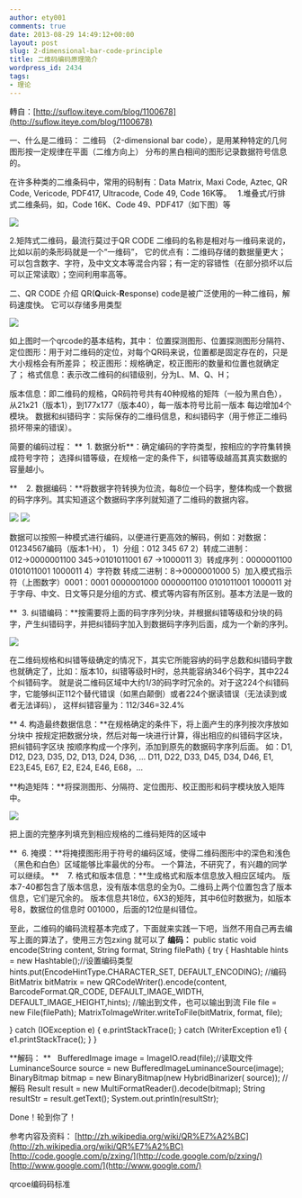 ```yaml
---
author: ety001
comments: true
date: 2013-08-29 14:49:12+00:00
layout: post
slug: 2-dimensional-bar-code-principle
title: 二维码编码原理简介
wordpress_id: 2434
tags:
- 理论
---
```


轉自：[http://suflow.iteye.com/blog/1100678](http://suflow.iteye.com/blog/1100678)

一、什么是二维码：
二维码 （2-dimensional bar code），是用某种特定的几何图形按一定规律在平面（二维方向上）
分布的黑白相间的图形记录数据符号信息的。

在许多种类的二维条码中，常用的码制有：Data Matrix, Maxi Code, Aztec, QR Code, Vericode, PDF417, Ultracode, Code 49, Code 16K等。
  1.堆叠式/行排式二维条码，如，Code 16K、Code 49、PDF417（如下图）等

![](http://dl.iteye.com/upload/attachment/502514/c581c2b8-eb19-3b96-b06d-0cfd253be909.jpg)

2.矩阵式二维码，最流行莫过于QR CODE
二维码的名称是相对与一维码来说的，比如以前的条形码就是一个“一维码”，
它的优点有：二维码存储的数据量更大；可以包含数字、字符，及中文文本等混合内容；有一定的容错性（在部分损坏以后可以正常读取）；空间利用率高等。
<!-- more -->
二、QR CODE 介绍
QR(**Q**uick-**R**esponse) code是被广泛使用的一种二维码，解码速度快。
它可以存储多用类型



![](http://dl.iteye.com/upload/attachment/502522/377ee701-b0fb-335e-9515-e966c16f5de9.png)

如上图时一个qrcode的基本结构，其中：
位置探测图形、位置探测图形分隔符、定位图形：用于对二维码的定位，对每个QR码来说，位置都是固定存在的，只是大小规格会有所差异；
校正图形：规格确定，校正图形的数量和位置也就确定了；
格式信息：表示改二维码的纠错级别，分为L、M、Q、H；

版本信息：即二维码的规格，QR码符号共有40种规格的矩阵（一般为黑白色），从21x21（版本1），到177x177（版本40），每一版本符号比前一版本 每边增加4个模块。
数据和纠错码字：实际保存的二维码信息，和纠错码字（用于修正二维码损坏带来的错误）。

简要的编码过程：
**  1. 数据分析**：确定编码的字符类型，按相应的字符集转换成符号字符； 选择纠错等级，在规格一定的条件下，纠错等级越高其真实数据的容量越小。

**    2. 数据编码：**将数据字符转换为位流，每8位一个码字，整体构成一个数据的码字序列。其实知道这个数据码字序列就知道了二维码的数据内容。

![](http://dl.iteye.com/upload/attachment/502520/76a35e29-d1dd-37fa-b1d4-883bff6c43dd.png)
![](http://dl.iteye.com/upload/attachment/502526/d149fe1d-e758-354c-ab4a-132620f3e494.png)


数据可以按照一种模式进行编码，以便进行更高效的解码，例如：对数据：01234567编码（版本1-H），
1）分组：012 345 67
2）转成二进制：012→0000001100
345→0101011001
67 →1000011
3）转成序列：0000001100 0101011001 1000011
4）字符数 转成二进制：8→0000001000
5）加入模式指示符（上图数字）0001：0001 0000001000 0000001100 0101011001 1000011
对于字母、中文、日文等只是分组的方式、模式等内容有所区别。基本方法是一致的

**  3. 纠错编码：**按需要将上面的码字序列分块，并根据纠错等级和分块的码字，产生纠错码字，并把纠错码字加入到数据码字序列后面，成为一个新的序列。

![](http://dl.iteye.com/upload/attachment/502524/a3df67a3-7844-395b-8c7f-cf698180ac32.png)

在二维码规格和纠错等级确定的情况下，其实它所能容纳的码字总数和纠错码字数也就确定了，比如：版本10，纠错等级时H时，总共能容纳346个码字，其中224个纠错码字。
就是说二维码区域中大约1/3的码字时冗余的。对于这224个纠错码字，它能够纠正112个替代错误（如黑白颠倒）或者224个据读错误（无法读到或者无法译码），
这样纠错容量为：112/346=32.4%

** 4. 构造最终数据信息：**在规格确定的条件下，将上面产生的序列按次序放如分块中
按规定把数据分块，然后对每一块进行计算，得出相应的纠错码字区块，把纠错码字区块 按顺序构成一个序列，添加到原先的数据码字序列后面。
如：D1, D12, D23, D35, D2, D13, D24, D36, ... D11, D22, D33, D45, D34, D46, E1, E23,E45, E67, E2, E24, E46, E68，...

**构造矩阵：**将探测图形、分隔符、定位图形、校正图形和码字模块放入矩阵中。

![](http://dl.iteye.com/upload/attachment/502528/f2f206a5-8445-3b01-805e-dd86d468b3fa.png)


把上面的完整序列填充到相应规格的二维码矩阵的区域中


**  6. 掩摸：**将掩摸图形用于符号的编码区域，使得二维码图形中的深色和浅色（黑色和白色）区域能够比率最优的分布。
一个算法，不研究了，有兴趣的同学可以继续。
**    7. 格式和版本信息：**生成格式和版本信息放入相应区域内。
版本7-40都包含了版本信息，没有版本信息的全为0。二维码上两个位置包含了版本信息，它们是冗余的。
版本信息共18位，6X3的矩阵，其中6位时数据为，如版本号8，数据位的信息时 001000，后面的12位是纠错位。


至此，二维码的编码流程基本完成了，下面就来实践一下吧，当然不用自己再去编写上面的算法了，使用三方包zxing 就可以了
**编码：**
public static void encode(String content, String format, String filePath) {
try {
Hashtable hints = new Hashtable();//设置编码类型
hints.put(EncodeHintType.CHARACTER_SET, DEFAULT_ENCODING);
//编码
BitMatrix bitMatrix = new QRCodeWriter().encode(content,
BarcodeFormat.QR_CODE, DEFAULT_IMAGE_WIDTH,
DEFAULT_IMAGE_HEIGHT,hints);
//输出到文件，也可以输出到流
File file = new File(filePath);
MatrixToImageWriter.writeToFile(bitMatrix, format, file);

} catch (IOException e) {
e.printStackTrace();
} catch (WriterException e1) {
e1.printStackTrace();
}
}

**解码： **   BufferedImage image = ImageIO.read(file);//读取文件
LuminanceSource source = new BufferedImageLuminanceSource(image);
BinaryBitmap bitmap = new BinaryBitmap(new HybridBinarizer(
source));
//解码
Result result = new MultiFormatReader().decode(bitmap);
String resultStr = result.getText();
System.out.println(resultStr);



Done！轮到你了！

参考内容及资料：
[http://zh.wikipedia.org/wiki/QR%E7%A2%BC](http://zh.wikipedia.org/wiki/QR%E7%A2%BC)
[http://code.google.com/p/zxing/](http://code.google.com/p/zxing/)
[http://www.google.com/](http://www.google.com/)

qrcoe编码码标准
